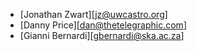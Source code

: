 - [Jonathan Zwart][jz@uwcastro.org]
- [Danny Price][dan@thetelegraphic.com]
- [Gianni Bernardi][gbernardi@ska.ac.za]
